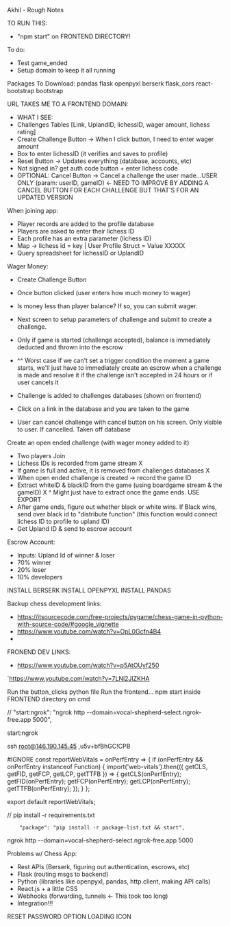 Akhil - Rough Notes


TO RUN THIS:
 - "npm start" on FRONTEND DIRECTORY!


To do:
 - Test game_ended
 - Setup domain to keep it all running


Packages To Download:
pandas
flask
openpyxl
berserk
flask_cors
react-bootstrap bootstrap

 
URL TAKES ME TO A FRONTEND DOMAIN:
 - WHAT I SEE:
 - Challenges Tables [Link, UplandID, lichessID, wager amount, lichess rating]
 - Create Challenge Button -> When I click button, I need to enter wager amount
 - Box to enter lichessID (it verifies and saves to profile)
 - Reset Button -> Updates everything (database, accounts, etc)
 - Not signed in? get auth code button + enter lichess code
 - OPTIONAL: Cancel Button -> Cancel a challenge the user made...USER ONLY (param: userID, gameID) <- NEED TO IMPROVE BY ADDING A CANCEL BUTTON FOR EACH CHALLENGE BUT THAT'S FOR AN UPDATED VERSION

When joining app:
 - Player records are added to the profile database
 - Players are asked to enter their lichess ID
 - Each profile has an extra parameter (lichess ID)
 - Map -> lichess id = key | User Profile Struct = Value XXXXX
 - Query spreadsheet for lichessID or UplandID

Wager Money:
 - Create Challenge Button
 - Once button clicked (user enters how much money to wager)
 - Is money less than player balance? If so, you can submit wager.
 - Next screen to setup parameters of challenge and submit to create a challenge.
 - Only if game is started (challenge accepted), balance is immediately deducted and thrown into the escrow
 - ^^ Worst case if we can't set a trigger condition the moment a game starts,
   we'll just have to immediately create an escrow when a challenge is made and
   resolve it if the challenge isn't accepted in 24 hours or if user cancels it

 - Challenge is added to challenges databases (shown on frontend)
 - Click on a link in the database and you are taken to the game
 - User can cancel challenge with cancel button on his screen. Only visible to user. If cancelled. Taken off database

Create an open ended challenge (with wager money added to it)
 - Two players Join
 - Lichess IDs is recorded from game stream X
 - If game is full and active, it is removed from challenges databases X
 - When open ended challenge is created -> record the game ID
 - Extract whiteID & blackID from the game (using boardgame stream & the gameID) X
   ^ Might just have to extract once the game ends. USE EXPORT
 - After game ends, figure out whether black or white wins. If Black wins, send over black id to "distribute function" (this function would connect lichess ID to profile to upland ID)
 - Get Upland ID & send to escrow account


Escrow Account:
 - Inputs: Upland Id of winner & loser
 - 70% winner
 - 20% loser
 - 10% developers


 INSTALL BERSERK
 INSTALL OPENPYXL
 INSTALL PANDAS






Backup chess development links:
 - https://itsourcecode.com/free-projects/pygame/chess-game-in-python-with-source-code/#google_vignette
 - https://www.youtube.com/watch?v=OpL0Gcfn4B4
 -

FRONEND DEV LINKS:
- https://www.youtube.com/watch?v=p5AtOUyf250

`https://www.youtube.com/watch?v=7LNl2JlZKHA




Run the button_clicks python file
Run the frontend... npm start inside FRONTEND directory on cmd



// "start:ngrok": "ngrok http --domain=vocal-shepherd-select.ngrok-free.app 5000",

start:ngrok




ssh root@146.190.145.45
,u5v+bfBhGC!CPB




#IGNORE
const reportWebVitals = onPerfEntry => {
  if (onPerfEntry && onPerfEntry instanceof Function) {
    import('web-vitals').then(({ getCLS, getFID, getFCP, getLCP, getTTFB }) => {
      getCLS(onPerfEntry);
      getFID(onPerfEntry);
      getFCP(onPerfEntry);
      getLCP(onPerfEntry);
      getTTFB(onPerfEntry);
    });
  }
};

export default reportWebVitals;



// pip install -r requirements.txt

        "package": "pip install -r package-list.txt && start",


ngrok http --domain=vocal-shepherd-select.ngrok-free.app 5000


Problems w/ Chess App:
 - Rest APIs (Berserk, figuring out authentication, escrows, etc)
 - Flask (routing msgs to backend)
 - Python (libraries like openpyxl, pandas, http.client, making API calls)
 - React.js + a little CSS
 - Webhooks (forwarding, tunnels  <- This took too long)
 - Integration!!!


RESET PASSWORD OPTION
LOADING ICON 




